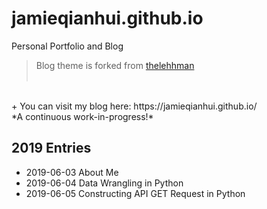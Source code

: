 # jamieqianhui.github.io
Personal Portfolio and Blog <br>

> Blog theme is forked from [thelehhman][thelehhman] <br></br>
<br> 
+ You can visit my blog here: https://jamieqianhui.github.io/ <br>
*A continuous work-in-progress!* <br>

## 2019 Entries
+ 2019-06-03 About Me
+ 2019-06-04 Data Wrangling in Python
+ 2019-06-05 Constructing API GET Request in Python

[thelehhman]: https://github.com/thelehhman/plainwhite-jekyll 
